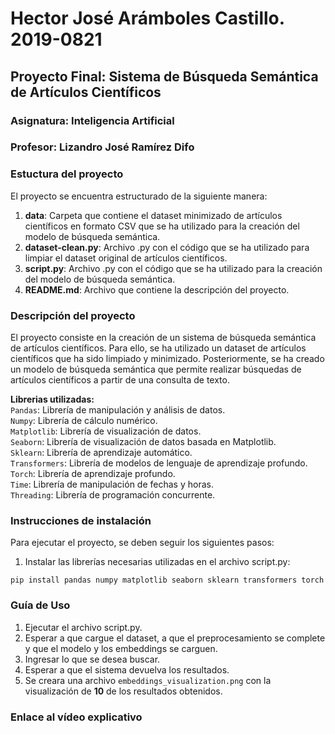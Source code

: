 # Hector José Arámboles Castillo. 2019-0821  
## Proyecto Final: Sistema de Búsqueda Semántica de Artículos Científicos  
### Asignatura: Inteligencia Artificial  
### Profesor: Lizandro José Ramírez Difo  

### Estuctura del proyecto  
El proyecto se encuentra estructurado de la siguiente manera:  
1. **data**: Carpeta que contiene el dataset minimizado de artículos científicos en formato CSV que se ha utilizado para la creación del modelo de búsqueda semántica.  
2. **dataset-clean.py**: Archivo .py con el código que se ha utilizado para limpiar el dataset original de artículos científicos.  
3. **script.py**: Archivo .py con el código que se ha utilizado para la creación del modelo de búsqueda semántica.  
4. **README.md**: Archivo que contiene la descripción del proyecto.  

### Descripción del proyecto  
El proyecto consiste en la creación de un sistema de búsqueda semántica de artículos científicos. Para ello, se ha utilizado un dataset de artículos científicos que ha sido limpiado y minimizado. Posteriormente, se ha creado un modelo de búsqueda semántica que permite realizar búsquedas de artículos científicos a partir de una consulta de texto.  

**Librerias utilizadas:**  
``Pandas``: Librería de manipulación y análisis de datos.  
``Numpy``: Librería de cálculo numérico.  
``Matplotlib``: Librería de visualización de datos.  
``Seaborn``: Librería de visualización de datos basada en Matplotlib.  
``Sklearn``: Librería de aprendizaje automático.  
``Transformers``: Librería de modelos de lenguaje de aprendizaje profundo.  
``Torch``: Librería de aprendizaje profundo.  
``Time``: Librería de manipulación de fechas y horas.  
``Threading``: Librería de programación concurrente.

### Instrucciones de instalación  
Para ejecutar el proyecto, se deben seguir los siguientes pasos:  
1. Instalar las librerías necesarias utilizadas en el archivo script.py:  

``pip install pandas numpy matplotlib seaborn sklearn transformers torch``  

### Guía de Uso  
1. Ejecutar el archivo script.py.  
2. Esperar a que cargue el dataset, a que el preprocesamiento se complete y que el modelo y los embeddings se carguen.  
3. Ingresar lo que se desea buscar.  
4. Esperar a que el sistema devuelva los resultados.
5. Se creara una archivo ``embeddings_visualization.png`` con la visualización de **10** de los resultados obtenidos.  

### Enlace al vídeo explicativo
